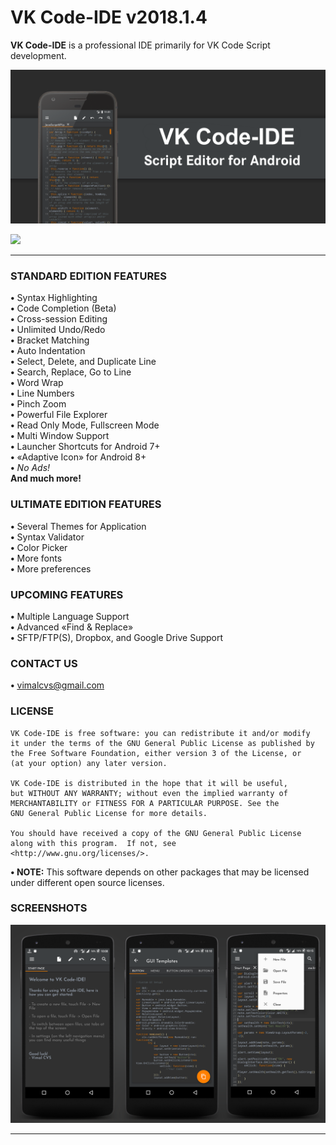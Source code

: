 # VK Code-IDE v2018.1.4

<b>VK Code-IDE</b> is a professional IDE primarily for VK Code Script development.

![Image](vimal1.png)

<a href="https://play.google.com/store/apps/details?id=com.vimal.vkide">
<img src="https://play.google.com/intl/en_us/badges/images/generic/en_badge_web_generic.png" width = 225/>
</a>

----------

### STANDARD EDITION FEATURES
<b>•</b> Syntax Highlighting  
<b>•</b> Code Completion (Beta)  
<b>•</b> Cross-session Editing  
<b>•</b> Unlimited Undo/Redo  
<b>•</b> Bracket Matching  
<b>•</b> Auto Indentation  
<b>•</b> Select, Delete, and Duplicate Line  
<b>•</b> Search, Replace, Go to Line  
<b>•</b> Word Wrap  
<b>•</b> Line Numbers  
<b>•</b> Pinch Zoom  
<b>•</b> Powerful File Explorer  
<b>•</b> Read Only Mode, Fullscreen Mode  
<b>•</b> Multi Window Support  
<b>•</b> Launcher Shortcuts for Android 7+  
<b>•</b> «Adaptive Icon» for Android 8+  
<b>•</b> <i>No Ads!</i>  
<b>And much more!</b>  

### ULTIMATE EDITION FEATURES
<b>•</b> Several Themes for Application  
<b>•</b> Syntax Validator  
<b>•</b> Color Picker  
<b>•</b> More fonts  
<b>•</b> More preferences  

### UPCOMING FEATURES
<b>•</b> Multiple Language Support  
<b>•</b> Advanced «Find & Replace»  
<b>•</b> SFTP/FTP(S), Dropbox, and Google Drive Support  

### CONTACT US
<b>•</b> <u>vimalcvs@gmail.com</u>

### LICENSE
```
VK Code-IDE is free software: you can redistribute it and/or modify
it under the terms of the GNU General Public License as published by
the Free Software Foundation, either version 3 of the License, or
(at your option) any later version.

VK Code-IDE is distributed in the hope that it will be useful,
but WITHOUT ANY WARRANTY; without even the implied warranty of
MERCHANTABILITY or FITNESS FOR A PARTICULAR PURPOSE. See the
GNU General Public License for more details.
 
You should have received a copy of the GNU General Public License
along with this program.  If not, see
<http://www.gnu.org/licenses/>.
```
<b>• NOTE:</b> This software depends on other packages that may be licensed under different open source licenses.

### SCREENSHOTS

![Image](vimal2.png)

----------
